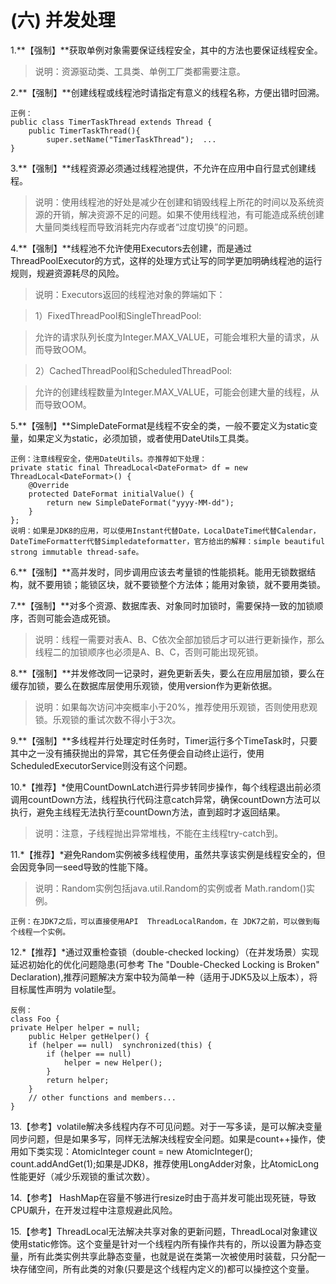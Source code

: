 # (六) 并发处理

1.**【强制】**获取单例对象需要保证线程安全，其中的方法也要保证线程安全。
> 说明：资源驱动类、工具类、单例工厂类都需要注意。

2.**【强制】**创建线程或线程池时请指定有意义的线程名称，方便出错时回溯。
```
正例：
public class TimerTaskThread extends Thread {
	public TimerTaskThread(){
		super.setName("TimerTaskThread");  ...
}
```
3.**【强制】**线程资源必须通过线程池提供，不允许在应用中自行显式创建线程。
> 说明：使用线程池的好处是减少在创建和销毁线程上所花的时间以及系统资源的开销，解决资源不足的问题。如果不使用线程池，有可能造成系统创建大量同类线程而导致消耗完内存或者“过度切换”的问题。

4.**【强制】**线程池不允许使用Executors去创建，而是通过ThreadPoolExecutor的方式，这样的处理方式让写的同学更加明确线程池的运行规则，规避资源耗尽的风险。
> 说明：Executors返回的线程池对象的弊端如下：

> 1）FixedThreadPool和SingleThreadPool:

> 允许的请求队列长度为Integer.MAX_VALUE，可能会堆积大量的请求，从而导致OOM。

> 2）CachedThreadPool和ScheduledThreadPool:

> 允许的创建线程数量为Integer.MAX_VALUE，可能会创建大量的线程，从而导致OOM。

5.**【强制】**SimpleDateFormat是线程不安全的类，一般不要定义为static变量，如果定义为static，必须加锁，或者使用DateUtils工具类。
```
正例：注意线程安全，使用DateUtils。亦推荐如下处理：
private static final ThreadLocal<DateFormat> df = new ThreadLocal<DateFormat>() {
	@Override
	protected DateFormat initialValue() {
		return new SimpleDateFormat("yyyy-MM-dd");
	}
};
说明：如果是JDK8的应用，可以使用Instant代替Date，LocalDateTime代替Calendar，DateTimeFormatter代替Simpledateformatter，官方给出的解释：simple beautiful strong immutable thread-safe。
```
6.**【强制】**高并发时，同步调用应该去考量锁的性能损耗。能用无锁数据结构，就不要用锁；能锁区块，就不要锁整个方法体；能用对象锁，就不要用类锁。

7.**【强制】**对多个资源、数据库表、对象同时加锁时，需要保持一致的加锁顺序，否则可能会造成死锁。
> 说明：线程一需要对表A、B、C依次全部加锁后才可以进行更新操作，那么线程二的加锁顺序也必须是A、B、C，否则可能出现死锁。

8.**【强制】**并发修改同一记录时，避免更新丢失，要么在应用层加锁，要么在缓存加锁，要么在数据库层使用乐观锁，使用version作为更新依据。
> 说明：如果每次访问冲突概率小于20%，推荐使用乐观锁，否则使用悲观锁。乐观锁的重试次数不得小于3次。

9.**【强制】**多线程并行处理定时任务时，Timer运行多个TimeTask时，只要其中之一没有捕获抛出的异常，其它任务便会自动终止运行，使用ScheduledExecutorService则没有这个问题。

10.*【推荐】*使用CountDownLatch进行异步转同步操作，每个线程退出前必须调用countDown方法，线程执行代码注意catch异常，确保countDown方法可以执行，避免主线程无法执行至countDown方法，直到超时才返回结果。
> 说明：注意，子线程抛出异常堆栈，不能在主线程try-catch到。

11.*【推荐】*避免Random实例被多线程使用，虽然共享该实例是线程安全的，但会因竞争同一seed导致的性能下降。
> 说明：Random实例包括java.util.Random的实例或者   Math.random()实例。

```
正例：在JDK7之后，可以直接使用API  ThreadLocalRandom，在 JDK7之前，可以做到每个线程一个实例。
```
12.*【推荐】*通过双重检查锁（double-checked locking）（在并发场景）实现延迟初始化的优化问题隐患(可参考 The "Double-Checked Locking is Broken" Declaration),推荐问题解决方案中较为简单一种（适用于JDK5及以上版本），将目标属性声明为  volatile型。
```
反例：
class Foo {
private Helper helper = null;
	public Helper getHelper() {
	if (helper == null)  synchronized(this) {
		if (helper == null)
			helper = new Helper();
		}
		return helper;
	}
	// other functions and members...
}
```
13.【参考】volatile解决多线程内存不可见问题。对于一写多读，是可以解决变量同步问题，但是如果多写，同样无法解决线程安全问题。如果是count++操作，使用如下类实现：AtomicInteger count = new AtomicInteger(); count.addAndGet(1);如果是JDK8，推荐使用LongAdder对象，比AtomicLong性能更好（减少乐观锁的重试次数）。

14.【参考】 HashMap在容量不够进行resize时由于高并发可能出现死链，导致CPU飙升，在开发过程中注意规避此风险。

15.【参考】ThreadLocal无法解决共享对象的更新问题，ThreadLocal对象建议使用static修饰。这个变量是针对一个线程内所有操作共有的，所以设置为静态变量，所有此类实例共享此静态变量，也就是说在类第一次被使用时装载，只分配一块存储空间，所有此类的对象(只要是这个线程内定义的)都可以操控这个变量。
